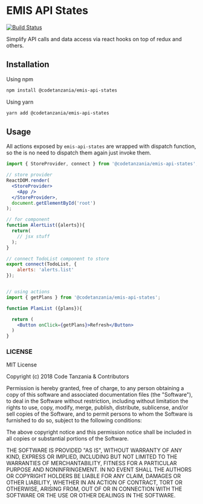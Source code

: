 # EMIS API States

[![Build Status](https://travis-ci.org/CodeTanzania/emis-api-states.svg?branch=develop)](https://travis-ci.org/CodeTanzania/emis-api-states)

Simplify API calls and data access via react hooks on top of redux and others.

## Installation

Using npm

```sh
npm install @codetanzania/emis-api-states
```

Using yarn

```sh
yarn add @codetanzania/emis-api-states
```

## Usage

All actions exposed by `emis-api-states` are wrapped with dispatch function, so the is no need to dispatch them again just invoke them.
```jsx
import { StoreProvider, connect } from '@codetanzania/emis-api-states';

// store provider
ReactDOM.render(
  <StoreProvider>
    <App />
  </StoreProvider>,
  document.getElementById('root')
);

// for component
function AlertList({alerts}){
  return(
    // jsx stuff
  );
}

// connect TodoList component to store
export connect(TodoList, {
    alerts: 'alerts.list'
});


// using actions
import { getPlans } from '@codetanzania/emis-api-states';

function PlanList ({plans}){

  return (
    <Button onClick={getPlans}>Refresh</Button>
  )
}


```

### LICENSE

MIT License

Copyright (c) 2018 Code Tanzania & Contributors

Permission is hereby granted, free of charge, to any person obtaining a copy of this software and associated documentation files (the "Software"), to deal in the Software without restriction, including without limitation the rights to use, copy, modify, merge, publish, distribute, sublicense, and/or sell copies of the Software, and to permit persons to whom the Software is furnished to do so, subject to the following conditions:

The above copyright notice and this permission notice shall be included in all copies or substantial portions of the Software.

THE SOFTWARE IS PROVIDED "AS IS", WITHOUT WARRANTY OF ANY KIND, EXPRESS OR IMPLIED, INCLUDING BUT NOT LIMITED TO THE WARRANTIES OF MERCHANTABILITY, FITNESS FOR A PARTICULAR PURPOSE AND NONINFRINGEMENT. IN NO EVENT SHALL THE AUTHORS OR COPYRIGHT HOLDERS BE LIABLE FOR ANY CLAIM, DAMAGES OR OTHER LIABILITY, WHETHER IN AN ACTION OF CONTRACT, TORT OR OTHERWISE, ARISING FROM, OUT OF OR IN CONNECTION WITH THE SOFTWARE OR THE USE OR OTHER DEALINGS IN THE SOFTWARE.
